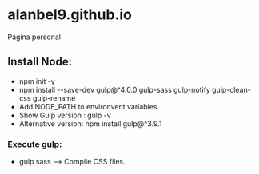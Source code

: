 # alanbel9.github.io
Página personal

## Install Node:
- npm init -y 
- npm install --save-dev gulp@^4.0.0 gulp-sass gulp-notify gulp-clean-css gulp-rename
- Add NODE_PATH to environvent variables 
- Show Gulp version : gulp -v
- Alternative version: npm install gulp@^3.9.1

### Execute gulp:
- gulp sass  --> Compile CSS files.